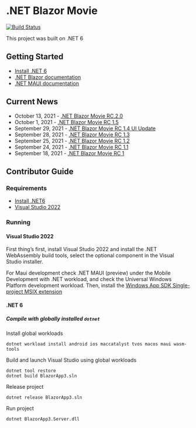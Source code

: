 # .NET Blazor Movie

[![Build Status](https://github.com/Thuyen21/Blazor-Movie-/actions/workflows/format.yml/badge.svg)](https://github.com/Thuyen21/Blazor-Movie-/actions/workflows/format.yml/badge.svg)

This project was built on .NET 6

## Getting Started

- [Install .NET 6](https://dotnet.microsoft.com/download/dotnet/6.0/)
- [.NET Blazor documentation](https://docs.microsoft.com/en-us/aspnet/core/blazor/?view=aspnetcore-6.0/)
- [.NET MAUI documentation](https://docs.microsoft.com/dotnet/maui)

## Current News

- October 13, 2021 - [.NET Blazor Movie RC.2.0](https://github.com/Thuyen21/Blazor-Movie-/tree/RC.2.0-Hotfix)
- October 1, 2021 - [.NET Blazor Movie RC 1.5](https://github.com/Thuyen21/Blazor-Movie-/tree/Version)
- September 29, 2021 - [.NET Blazor Movie RC 1.4 UI Update](https://github.com/Thuyen21/Blazor-Movie-/tree/baopngch18183/UI-rc1.4)
- September 28, 2021 - [.NET Blazor Movie RC 1.3](https://github.com/Thuyen21/Blazor-Movie-/tree/RC_1.3)
- September 25, 2021 - [.NET Blazor Movie RC 1.2](https://github.com/Thuyen21/Blazor-Movie-/tree/rc.1.2)
- September 24, 2021 - [.NET Blazor Movie RC 1.1](https://github.com/Thuyen21/Blazor-Movie-/tree/RC1.1)
- September 18, 2021 - [.NET Blazor Movie RC 1](https://github.com/Thuyen21/Blazor-Movie-/tree/Rc1/)

## Contributor Guide

### Requirements

- [Install .NET6](https://dotnet.microsoft.com/download/dotnet/6.0)
- [Visual Studio 2022](https://visualstudio.microsoft.com/downloads/)

### Running

#### Visual Studio 2022

First thing’s first, install Visual Studio 2022 and install the .NET WebAssembly build tools, select the optional component in the Visual Studio installer.

For Maui development check .NET MAUI (preview) under the Mobile Development with .NET workload, and check the Universal Windows Platform development workload. Then, install the [Windows App SDK Single-project MSIX extension](https://marketplace.visualstudio.com/items?itemName=ProjectReunion.MicrosoftSingleProjectMSIXPackagingToolsDev17)

#### .NET 6

##### Compile with globally installed `dotnet`

Install global workloads

```dotnetcli
dotnet workload install android ios maccatalyst tvos macos maui wasm-tools
```

Build and launch Visual Studio using global workloads

```dotnetcli
dotnet tool restore
dotnet build BlazorApp3.sln
```

Release project

```dotnetcli
dotnet release BlazorApp3.sln
```

Run project

```dotnetcli
dotnet BlazorApp3.Server.dll
```
